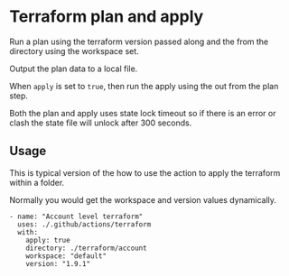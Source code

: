 # Terraform plan and apply

Run a plan using the terraform version passed along and the from the directory using the workspace set.

Output the plan data to a local file.

When `apply` is set to `true`, then run the apply using the out from the plan step.

Both the plan and apply uses state lock timeout so if there is an error or clash the state file will unlock after 300 seconds.

## Usage

This is typical version of the how to use the action to apply the terraform within a folder.

Normally you would get the workspace and version values dynamically.

```
- name: "Account level terraform"
  uses: ./.github/actions/terraform
  with:
    apply: true
    directory: ./terraform/account
    workspace: "default"
    version: "1.9.1"

```
